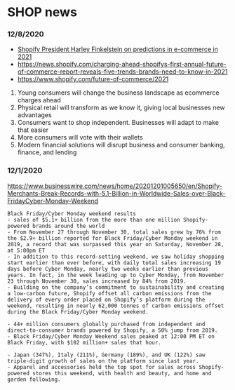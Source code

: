 # SHOP news


### 12/8/2020
- [Shopify President Harley Finkelstein on predictions in e-commerce in 2021](https://www.youtube.com/watch?v=-NWQGB3d85A)
- https://news.shopify.com/charging-ahead-shopifys-first-annual-future-of-commerce-report-reveals-five-trends-brands-need-to-know-in-2021
- https://www.shopify.com/future-of-commerce/2021
  
1. Young consumers will change the business landscape as ecommerce charges ahead
2. Physical retail will transform as we know it, giving local businesses new advantages
3. Consumers want to shop independent. Businesses will adapt to make that easier
4. More consumers will vote with their wallets
5. Modern financial solutions will disrupt business and consumer banking, finance, and lending

### 12/1/2020
https://www.businesswire.com/news/home/20201201005650/en/Shopify-Merchants-Break-Records-with-5.1-Billion-in-Worldwide-Sales-over-Black-FridayCyber-Monday-Weekend
```
Black Friday/Cyber Monday weekend results
- sales of $5.1+ billion from the more than one million Shopify-powered brands around the world
- From November 27 through November 30, total sales grew by 76% from the $2.9+ billion reported for Black Friday/Cyber Monday weekend in 2019, a record that was surpassed this year on Saturday, November 28, at 5:00pm ET
- In addition to this record-setting weekend, we saw holiday shopping start earlier than ever before, with daily total sales increasing 19 days before Cyber Monday, nearly two weeks earlier than previous years. In fact, in the week leading up to Cyber Monday, from November 23 through November 30, sales increased by 84% from 2019.
- Building on the company’s commitment to sustainability and creating a low-carbon future, Shopify offset all carbon emissions from the delivery of every order placed on Shopify’s platform during the weekend, resulting in nearly 62,000 tonnes of carbon emissions offset during the Black Friday/Cyber Monday weekend.

- 44+ million consumers globally purchased from independent and direct-to-consumer brands powered by Shopify, a 50% jump from 2019.
- Black Friday/Cyber Monday Weekend sales peaked at 12:00 PM ET on Black Friday, with $102 million+ sales that hour.

- Japan (347%), Italy (211%), Germany (189%), and UK (122%) saw triple-digit growth of sales on the platform since last year.
- Apparel and accessories held the top spot for sales across Shopify-powered stores this weekend, with health and beauty, and home and garden following.
```
